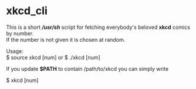 # xkcd_cli
This is a short ***/usr/sh*** script for fetching everybody's beloved **xkcd** comics by number. \
If the number is not given it is chosen at random. 

Usage: \
$ source xkcd [num]
or
$ ./xkcd [num]

If you update **$PATH** to contain /path/to/xkcd you can simply write

$ xkcd [num]
